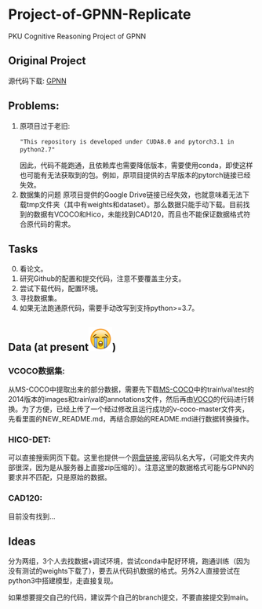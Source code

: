 # Project-of-GPNN-Replicate
PKU Cognitive Reasoning Project of GPNN
## Original Project
源代码下载: [GPNN](https://github.com/SiyuanQi-zz/gpnn)
## Problems:
1. 原项目过于老旧:
   ```
   "This repository is developed under CUDA8.0 and pytorch3.1 in python2.7"
   ```
   因此，代码不能跑通，且依赖库也需要降低版本，需要使用conda，即使这样也可能有无法获取到的包。例如，原项目提供的古早版本的pytorch链接已经失效。
2. 数据集的问题
   原项目提供的Google Drive链接已经失效，也就意味着无法下载tmp文件夹（其中有weights和dataset）。那么数据只能手动下载。目前找到的数据有VCOCO和Hico，未能找到CAD120，而且也不能保证数据格式符合原代码的需求。
## Tasks
0. 看论文。
1. 研究Github的配置和提交代码，注意不要覆盖主分支。
2. 尝试下载代码，配置环境。
3. 寻找数据集。
4. 如果无法跑通原代码，需要手动改写到支持python>=3.7。

## Data (at present![alt text](00D3224B.png))
### VCOCO数据集: 
从MS-COCO中提取出来的部分数据，需要先下载[MS-COCO](https://cocodataset.org/#download)中的train\val\test的2014版本的images和train\val的annotations文件，然后再由[VOCO](https://github.com/s-gupta/v-coco)的代码进行转换。为了方便，已经上传了一个经过修改且运行成功的v-coco-master文件夹，先看里面的NEW_README.md，再结合原始的README.md进行数据转换操作。

### HICO-DET: 
可以直接搜索网页下载。这里也提供一个[网盘链接](https://disk.pku.edu.cn/link/AAAB41B22C75AA4D549D0D419C6CD2DD9F),密码队名大写，（可能文件夹内部很深，因为是从服务器上直接zip压缩的）。注意这里的数据格式可能与GPNN的要求并不匹配，只是原始的数据。

### CAD120: 
目前没有找到...



## Ideas
分为两组，3个人去找数据+调试环境，尝试conda中配好环境，跑通训练（因为没有测试的weights下载了），要去从代码扒数据的格式。另外2人直接尝试在python3中搭建模型，走直接复现。

如果想要提交自己的代码，建议弄个自己的branch提交，不要直接提交到main。